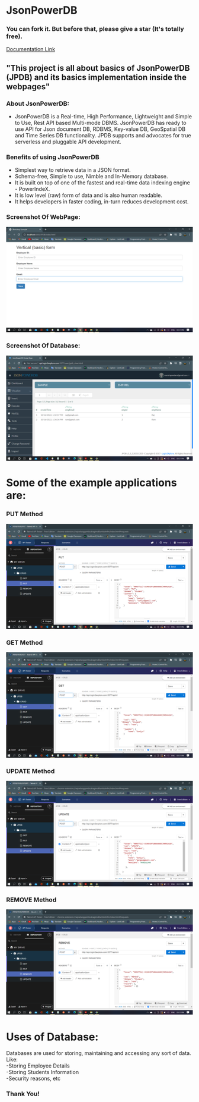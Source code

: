 # JsonPowerDB 
### You can fork it. But before that, please give a star (It's totally free).

[Documentation Link](http://login2explore.com/jpdb/docs.html)

## "This project is all about basics of JsonPowerDB (JPDB) and its basics implementation inside the webpages" 

### About JsonPowerDB:

- JsonPowerDB is a Real-time, High Performance, Lightweight and Simple to Use, Rest API based Multi-mode DBMS. JsonPowerDB has ready to use API for Json document DB, RDBMS, Key-value DB, GeoSpatial DB and Time Series DB functionality. JPDB supports and advocates for true serverless and pluggable API development.

### Benefits of using JsonPowerDB

- Simplest way to retrieve data in a JSON format.
- Schema-free, Simple to use, Nimble and In-Memory database.
- It is built on top of one of the fastest and real-time data indexing engine - PowerIndeX.
- It is low level (raw) form of data and is also human readable.
- It helps developers in faster coding, in-turn reduces development cost.

### Screenshot Of WebPage:

![HTMLForm](https://github.com/manishgowdans2/JPDB-Internship/blob/main/JPDB/Assets/HTMLForm.png)

### Screenshot Of Database:

![Database](https://github.com/manishgowdans2/JPDB-Internship/blob/main/JPDB/Assets/Database.png)

# Some of the example applications are:

### PUT Method

![PUT](https://github.com/manishgowdans2/JPDB-Internship/blob/main/JPDB/Assets/PUT.png)

### GET Method

![GET](https://github.com/manishgowdans2/JPDB-Internship/blob/main/JPDB/Assets/GET.png)

### UPDATE Method

![UPDATE](https://github.com/manishgowdans2/JPDB-Internship/blob/main/JPDB/Assets/UPDATE.png)

### REMOVE Method

![REMOVE](https://github.com/manishgowdans2/JPDB-Internship/blob/main/JPDB/Assets/REMOVE.png)


# Uses of Database:

Databases are used for storing, maintaining and accessing any sort of data.<br />
Like:<br />
-Storing Employee Details<br />
-Storing Students Information<br />
-Security reasons, etc<br />

### Thank You!





